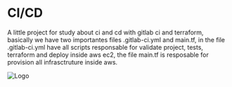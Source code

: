 
# CI/CD

A little project for study about ci and cd with gitlab ci and terraform, basically we have two importantes files .gitlab-ci.yml and main.tf, in the file .gitlab-ci.yml have all scripts responsable for validate project, tests, terraform and deploy inside aws ec2, the file main.tf is resposable for provision all infrasctruture inside aws.

![Logo](https://blog.terraforge.io/02/terraform_gitlab.png)
    
